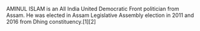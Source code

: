 AMINUL ISLAM is an All India United Democratic Front politician from Assam. He was elected in Assam Legislative Assembly election in 2011 and 2016 from Dhing constituency.[1][2]
